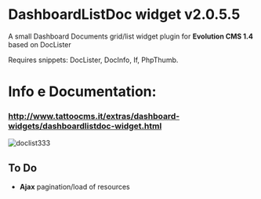 # DashboardListDoc widget v2.0.5.5

A small Dashboard Documents grid/list widget plugin for **Evolution CMS 1.4** based on DocLister

Requires snippets: DocLister, DocInfo, If, PhpThumb.

# Info e Documentation: 
### http://www.tattoocms.it/extras/dashboard-widgets/dashboardlistdoc-widget.html

![doclist333](https://user-images.githubusercontent.com/7342798/33715917-865d2b64-db54-11e7-9eba-89f12b368be5.png)

## To Do
- **Ajax** pagination/load of resources
